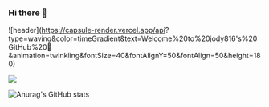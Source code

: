 ### Hi there 👋
![header](https://capsule-render.vercel.app/api?
type=waving&color=timeGradient&text=Welcome%20to%20jody816's%20GitHub%20👋
&animation=twinkling&fontSize=40&fontAlignY=50&fontAlign=50&height=180)

<!--
**jody816/jody816** is a ✨ _special_ ✨ repository because its `README.md` (this file) appears on your GitHub profile.

Here are some ideas to get you started:

- 🔭 I’m currently working on ...
- 🌱 I’m currently learning ...
- 👯 I’m looking to collaborate on ...
- 🤔 I’m looking for help with ...
- 💬 Ask me about ...
- 📫 How to reach me: ...
- 😄 Pronouns: ...
- ⚡ Fun fact: ...
-->

<a href="버튼을 눌렀을 때 이동할 링크" target="_blank"><img src="https://img.shields.io/badge/뱃지레이블-배경색?style=뱃지모양&logo=로고&logoColor=#E4405F"/></a>

![Anurag's GitHub stats](https://github-readme-stats.vercel.app/api?username=jody816&show_icons=true&theme=buefy)
